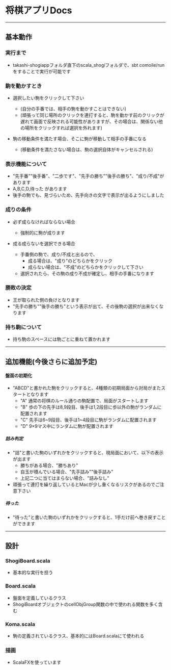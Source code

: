 # 将棋アプリDocs------------## 基本動作### 実行まで- takashi-shogiappフォルダ直下のscala_shogiフォルダで、sbt comoile/runをすることで実行が可能です### 駒を動かすとき- 選択したい駒をクリックして下さい	- (自分の手番では、相手の駒を動かすことはできない)	- (頑張って同じ場所のクリックを連打すると、駒を動かす前のクリックが遅れて画面で反映される可能性がありますが、その場合は、関係ない他の場所をクリックすれば選択を外れます)	- 駒の移動条件を満たす場合、そこに駒が移動して相手の手番になる	- (移動条件を満たさない場合は、駒の選択自体がキャンセルされる)	### 表示機能について- "先手番""後手番"、"二歩です"、"先手の勝ち""後手の勝ち"、"成り/不成"があります- A,B,C,D,待った があります- 後手の駒でも、見づらいため、先手向きの文字で表示が出るようにしました### 成りの条件- 必ず成らなければならない場合	- 強制的に駒が成ります- 成る成らないを選択できる場合	- 手番側の駒で、成り/不成と出るので、		- 成る場合は、"成り"のどちらかをクリック		- 成らない場合は、"不成"のどちらかをクリックして下さい	- 選択されたら、その駒の成り不成が確定し、相手の手番になります### 勝敗の決定- 王が取られた側の負けとなります- "先手の勝ち""後手の勝ち"という表示が出て、その後駒の選択が出来なくなります### 持ち駒について- 持ち駒のスペースには駒ごとに重ねて置かれます------------## 追加機能(今後さらに追加予定)#### 盤面の初期化- "ABCD"と書かれた駒をクリックすると、4種類の初期局面から対局がまたスタートとなります	- "A" 通常の将棋のルール通りの駒配置で、局面がスタートします	- "B" 歩の下の先手は8,9段目、後手は1,2段目に歩以外の駒がランダムに配置されます	- "C" 先手は6~9段目、後手は1~4段目に駒がランダムに配置されます	- "D" 9×9マス中にランダムに駒が配置されます##### 詰み判定- "詰"と書いた駒のいずれかをクリックすると、現局面において、以下の表示が出ます    - 勝ちがある場合、"勝ちあり"    - 自玉が積んでいる場合、"先手詰み""後手詰み"    - 上記二つに当てはまらない場合、"詰みなし"- 頑張って連打を繰り返しているとMacが少し重くなるリスクがあるのでご注意下さい    	 	 ##### 待った- "待った"と書いた駒のいずれかをクリックすると、1手だけ前へ巻き戻すことができます------------## 設計### ShogiBoard.scala- 基本的な実行を担う### Board.scala- 盤面を定義しているクラス- ShogiBoardオブジェクトのcellObjGroup関数の中で使われる関数を多く含む### Koma.scala- 駒の定義されているクラス、基本的にはBoard.scalaにて使われる### 描画- ScalaFXを使っています